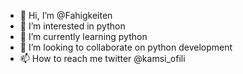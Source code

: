 - 👋 Hi, I’m @Fahigkeiten
- 👀 I’m interested in python
- 🌱 I’m currently learning python
- 💞️ I’m looking to collaborate on python development
- 📫 How to reach me twitter @kamsi_ofili

<!---
Fahigkeiten/Fahigkeiten is a ✨ special ✨ repository because its `README.md` (this file) appears on your GitHub profile.
You can click the Preview link to take a look at your changes.
--->
